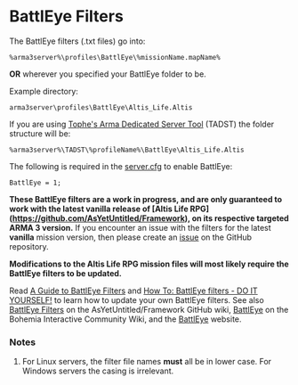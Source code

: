 BattlEye Filters
================
The BattlEye filters (.txt files) go into: 
```
%arma3server%\profiles\BattlEye\%missionName.mapName%
```

**OR** wherever you specified your BattlEye folder to be.

Example directory: 
```
arma3server\profiles\BattlEye\Altis_Life.Altis
```

If you are using [Tophe's Arma Dedicated Server Tool](https://forums.bistudio.com/topic/101123-tophes-arma-dedicated-server-tool-tadst/) (TADST) the folder structure will be: 
```
%arma3server%\TADST\%profileName%\BattlEye\Altis_Life.Altis
```

The following is required in the [server.cfg](https://community.bistudio.com/wiki/server.cfg) to enable BattlEye: 
```
BattlEye = 1;
```

<b>These BattlEye filters are a work in progress, and are only guaranteed to work with the latest vanilla release of [Altis Life RPG] (https://github.com/AsYetUntitled/Framework), on its respective targeted ARMA 3 version.</b> If you encounter an issue with the filters for the latest **vanilla** mission version, then please create an [issue](https://github.com/AsYetUntitled/Framework/issues) on the GitHub repository. 

<b>Modifications to the Altis Life RPG mission files will most likely require the BattlEye filters to be updated.</b>

Read [A Guide to BattlEye Filters](http://opendayz.net/threads/a-guide-to-battleye-filters.21066/) and [How To: BattlEye filters - DO IT YOURSELF!](https://www.exilemod.com/topic/74-how-to-battleye-filters-do-it-yourself/) to learn how to update your own BattlEye filters. See also [BattlEye Filters](https://github.com/AsYetUntitled/Framework/wiki/BattlEye-Filters) on the AsYetUntitled/Framework GitHub wiki, [BattlEye](https://community.bistudio.com/wiki/BattlEye) on the Bohemia Interactive Community Wiki, and the [BattlEye](https://www.battleye.com/) website. 

### Notes
1. For Linux servers, the filter file names **must** all be in lower case. For Windows servers the casing is irrelevant. 
